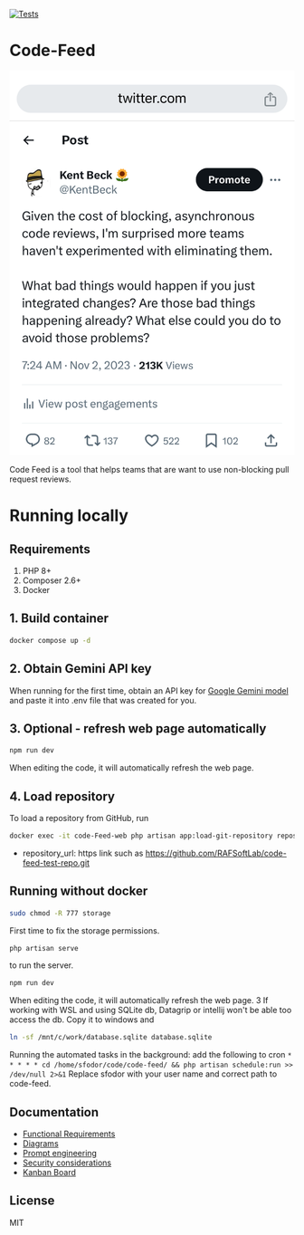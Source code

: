 [![Tests](https://github.com/RAFSoftLab/code-feed/actions/workflows/ci.yml/badge.svg)](https://github.com/RAFSoftLab/code-feed/actions/workflows/ci.yml)
# Code-Feed
![Feed Idea](docs/feed-idea.png)

Code Feed is a tool that helps teams that are want to use non-blocking pull request reviews.


# Running locally
## Requirements
1. PHP 8+
2. Composer 2.6+
3. Docker
## 1. Build container
```bash
docker compose up -d
```
## 2. Obtain Gemini API key
When running for the first time, obtain an API key for [Google Gemini model](https://support.gemini.com/hc/en-us/articles/360031080191-How-do-I-create-an-API-key) and paste it into .env file that was created for you.
## 3. Optional - refresh web page automatically
```bash
npm run dev
```
When editing the code, it will automatically refresh the web page.
## 4. Load repository
To load a repository from GitHub, run 
```bash
docker exec -it code-Feed-web php artisan app:load-git-repository repository_url
```
 - repository_url: https link such as https://github.com/RAFSoftLab/code-feed-test-repo.git
## Running without docker
```bash
sudo chmod -R 777 storage
```
First time to fix the storage permissions.
```bash
php artisan serve
```
to run the server.
```bash
npm run dev
```
When editing the code, it will automatically refresh the web page.
3
If working with WSL and using SQLite db, Datagrip or intellij won't be able too access the db. Copy it to windows and
```bash
ln -sf /mnt/c/work/database.sqlite database.sqlite
```
Running the automated tasks in the background: add the following to cron
`* * * * * cd /home/sfodor/code/code-feed/ && php artisan schedule:run >> /dev/null 2>&1`
Replace sfodor with your user name and correct path to code-feed.
## Documentation
 - [Functional Requirements](docs/requirements)
 - [Diagrams](docs/diagrams)
 - [Prompt engineering](docs/prompt-engineering.md)
 - [Security considerations](docs/security.md)
 - [Kanban Board](https://github.com/orgs/RAFSoftLab/projects/5)

## License
MIT

